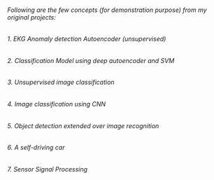 ######  Following are the few concepts (for demonstration purpose) from my original projects:
######  1. EKG Anomaly detection Autoencoder (unsupervised)
######  2. Classification Model using deep autoencoder and SVM 
######  3. Unsupervised image classification 
######  4. Image classification using CNN 
######  5. Object detection extended over image recognition
######  6. A self-driving car
######  7. Sensor Signal Processing


